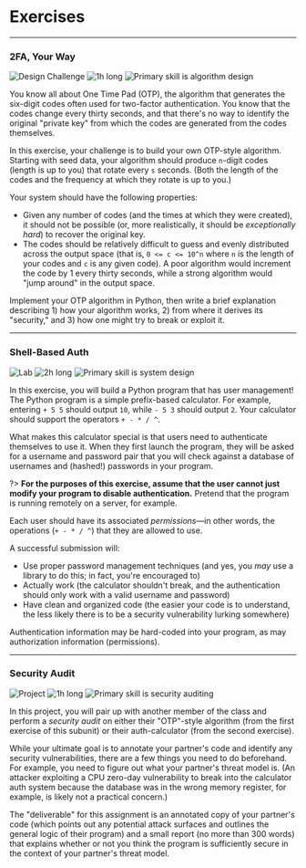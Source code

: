 # Exercises

---

### 2FA, Your Way

![Design Challenge](https://img.shields.io/badge/Type-Design%20Challenge-success.svg)
![1h long](https://img.shields.io/badge/Duration-45m-yellow.svg)
![Primary skill is algorithm design](https://img.shields.io/badge/Primary%20Skill-Algorithm%20Design-informational.svg)

You know all about One Time Pad (OTP), the algorithm that generates the six-digit codes often used for two-factor authentication. You know that the codes change every thirty seconds, and that there's no way to identify the original "private key" from which the codes are generated from the codes themselves.

In this exercise, your challenge is to build your own OTP-style algorithm. Starting with seed data, your algorithm should produce `n`-digit codes (length is up to you) that rotate every `s` seconds. (Both the length of the codes and the frequency at which they rotate is up to you.)

Your system should have the following properties:

* Given any number of codes (and the times at which they were created), it should not be possible (or, more realistically, it should be _exceptionally hard_) to recover the original key.
* The codes should be relatively difficult to guess and evenly distributed across the output space (that is, `0 <= c <= 10^n` where `n` is the length of your codes and `c` is any given code). A poor algorithm would increment the code by 1 every thirty seconds, while a strong algorithm would "jump around" in the output space.

Implement your OTP algorithm in Python, then write a brief explanation describing 1) how your algorithm works, 2) from where it derives its "security," and 3) how one might try to break or exploit it.

---

### Shell-Based Auth

![Lab](https://img.shields.io/badge/Type-Lab-success.svg)
![2h long](https://img.shields.io/badge/Duration-45m-yellow.svg)
![Primary skill is system design](https://img.shields.io/badge/Primary%20Skill-System%20Design-informational.svg)

In this exercise, you will build a Python program that has user management! The Python program is a simple prefix-based calculator. For example, entering `+ 5 5` should output `10`, while `- 5 3` should output `2`. Your calculator should support the operators `+ - * / ^`.

What makes this calculator special is that users need to authenticate themselves to use it. When they first launch the program, they will be asked for a username and password pair that you will check against a database of usernames and (hashed!) passwords in your program.

?> **For the purposes of this exercise, assume that the user cannot just modify your program to disable authentication.** Pretend that the program is running remotely on a server, for example.

Each user should have its associated _permissions_&mdash;in other words, the operations (`+ - * / ^`) that they are allowed to use.

A successful submission will:

* Use proper password management techniques (and yes, you _may_ use a library to do this; in fact, you're encouraged to)
* Actually work (the calculator shouldn't break, and the authentication should only work with a valid username and password)
* Have clean and organized code (the easier your code is to understand, the less likely there is to be a security vulnerability lurking somewhere)

Authentication information may be hard-coded into your program, as may authorization information (permissions).

---

### Security Audit

![Project](https://img.shields.io/badge/Type-Project-success.svg)
![1h long](https://img.shields.io/badge/Duration-1h-yellow.svg)
![Primary skill is security auditing](https://img.shields.io/badge/Primary%20Skill-Security%20Auditing-informational.svg)

In this project, you will pair up with another member of the class and perform a _security audit_ on either their "OTP"-style algorithm (from the first exercise of this subunit) or their auth-calculator (from the second exercise).

While your ultimate goal is to annotate your partner's code and identify any security vulnerabilities, there are a few things you need to do beforehand. For example, you need to figure out what your partner's threat model is. (An attacker exploiting a CPU zero-day vulnerability to break into the calculator auth system because the database was in the wrong memory register, for example, is likely not a practical concern.)

The "deliverable" for this assignment is an annotated copy of your partner's code (which points out any potential attack surfaces and outlines the general logic of their program) and a small report (no more than 300 words) that explains whether or not you think the program is sufficiently secure in the context of your partner's threat model.